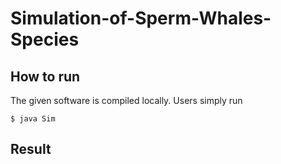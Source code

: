 # Simulation-of-Sperm-Whales-Species

## How to run 

The given software is compiled locally. Users simply run

```$xslt
$ java Sim
```


## Result


